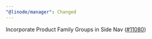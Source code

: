 ```yaml
---
"@linode/manager": Changed
---
```


Incorporate Product Family Groups in Side Nav ([#11080](https://github.com/linode/manager/pull/11080))
